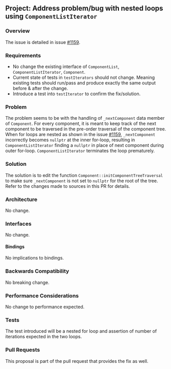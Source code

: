 ## Project: Address problem/bug with nested loops using `ComponentListIterator`

### Overview
The issue is detailed in issue [#1159](https://github.com/opensim-org/opensim-core/issues/1159).

### Requirements
* No change the existing interface of `ComponentList`, `ComponentListIterator`, `Component`.
* Current state of tests in `testIterators` should not change. Meaning existing tests should run/pass and produce exactly the same output before & after the change.
* Introduce a test into `testIterator` to confirm the fix/solution.

### Problem
The problem seems to be with the handling of `_nextComponent` data member of `Component`. For every component, it is meant to keep track of the next component to be traversed in the pre-order traversal of the component tree. When for loops are nested as shown in the issue [#1159](https://github.com/opensim-org/opensim-core/issues/1159), `_nextComponent` incorrectly becomes `nullptr` at the inner for-loop, resulting in `ComponentListIterator` finding a `nullptr` in place of next component during outer for-loop. `ComponentListIterator` terminates the loop prematurely.

### Solution
The solution is to edit the function `Component::initComponentTreeTraversal` to make sure `_nextComponent` is not set to `nullptr` for the root of the tree. Refer to the changes made to sources in this PR for details.

### Architecture
No change. 

### Interfaces
No change.

#### Bindings
No implications to bindings.

### Backwards Compatibility
No breaking change.

### Performance Considerations
No change to performance expected.

### Tests
The test introduced will be a nested for loop and assertion of number of iterations expected in the two loops.

### Pull Requests
This proposal is part of the pull request that provides the fix as well.
